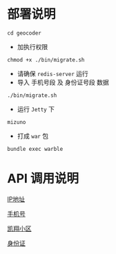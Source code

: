 部署说明
====

`cd geocoder`
* 加执行权限

`chmod +x ./bin/migrate.sh`
* 请确保 `redis-server` 运行
* 导入 手机号段 及 身份证号段 数据

`./bin/migrate.sh`
* 运行 `Jetty` 下

`mizuno`
* 打成 `war` 包

`bundle exec warble`


API 调用说明
====

[IP地址](http://geo.shou65.com/?loc=113.140.219.74)

[手机号](http://geo.shou65.com/?loc=18016245161)

[凯翔小区](http://geo.shou65.com/?loc=凯翔小区)

[身份证](http://geo.shou65.com/?loc=610103198006220000)
